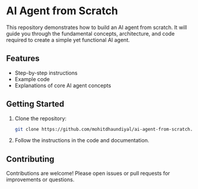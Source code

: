 # AI Agent from Scratch

This repository demonstrates how to build an AI agent from scratch. It will guide you through the fundamental concepts, architecture, and code required to create a simple yet functional AI agent.

## Features
- Step-by-step instructions
- Example code
- Explanations of core AI agent concepts

## Getting Started
1. Clone the repository:
   ```bash
   git clone https://github.com/mohitdhaundiyal/ai-agent-from-scratch.git
   ```
2. Follow the instructions in the code and documentation.

## Contributing
Contributions are welcome! Please open issues or pull requests for improvements or questions.
